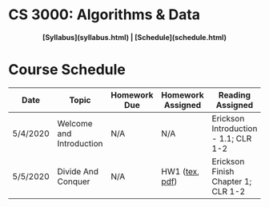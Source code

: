 ## <a name="CS3000 - Algorithms & Data - Summer 1"></a> 

# CS 3000: Algorithms & Data

<h4 align="center"> [Syllabus](syllabus.html) | [Schedule](schedule.html) </h4>

# Course Schedule

| Date | Topic | Homework Due | Homework Assigned | Reading Assigned | Slides Before | Slides After |
| --- | --- | --- | --- | --- | --- | --- |
| 5/4/2020 | Welcome and Introduction | N/A | N/A | Erickson Introduction - 1.1; CLR 1-2 | [pdf](slides/Lecture01.pdf)| [pdf](slides/Lecture01_withNotes.pdf) |
| 5/5/2020 | Divide And Conquer | N/A | HW1 ([tex](homework/hw1.tex), [pdf](homework1/hw1.pdf)) | Erickson Finish Chapter 1; CLR 1-2 | [pdf](slides/Lecture02.pdf) | [pdf](slides/Lecture02_withNotes.pdf) |  
